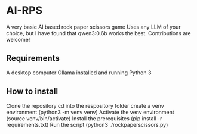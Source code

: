 # AI-RPS
 A very basic AI based rock paper scissors game
Uses any LLM of your choice, but I have found that qwen3:0.6b works the best.
Contributions are welcome!

## Requirements
A desktop computer
Ollama installed and running
Python 3
## How to install
Clone the repository
cd into the respository folder
create a venv environment (python3 -m venv venv)
Activate the venv environment (source venv/bin/activate)
Install the prerequisites (pip install -r requirements.txt)
Run the script (python3 ./rockpaperscissors.py)
